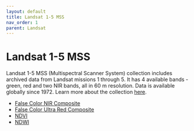 ```yaml
---
layout: default
title: Landsat 1-5 MSS
nav_order: 1
parent: Landsat
---
```


# Landsat 1-5 MSS

Landsat 1-5 MSS (Multispectral Scanner System) collection includes archived data from Landsat missions 1 through 5. It has 4 available bands - green, red and two NIR bands, all in 60 m resolution. Data is available globally since 1972. Learn more about the collection [here](https://www.usgs.gov/centers/eros/science/usgs-eros-archive-landsat-archives-landsat-1-5-multispectral-scanner-collection?qt-science_center_objects=0#qt-science_center_objects).

- [False Color NIR Composite](/landsat-1-5-mss/false-color-nir)
- [False Color Ultra Red Composite](/landsat-1-5-mss/false-color-ultrared)
- [NDVI](/landsat-1-5-mss/ndvi)
- [NDWI](/landsat-1-5-mss/ndwi)